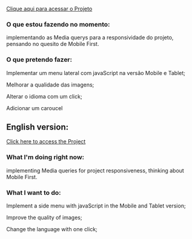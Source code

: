 <a href="https://allysson1.github.io/">Clique aqui para acessar o Projeto</a>


### O que estou fazendo no momento:
implementando as Media querys para a responsividade do projeto, pensando no quesito de Mobile First.


### O que pretendo fazer:

Implementar um menu lateral com javaScript na versão Mobile e Tablet;

Melhorar a qualidade das imagens;

Alterar o idioma com um click;

Adicionar um caroucel



## English version:

<a href="https://allysson1.github.io/">Click here to access the Project</a>

### What I'm doing right now:
implementing Media queries for project responsiveness, thinking about Mobile First.


### What I want to do:

Implement a side menu with javaScript in the Mobile and Tablet version;

Improve the quality of images;

Change the language with one click;
